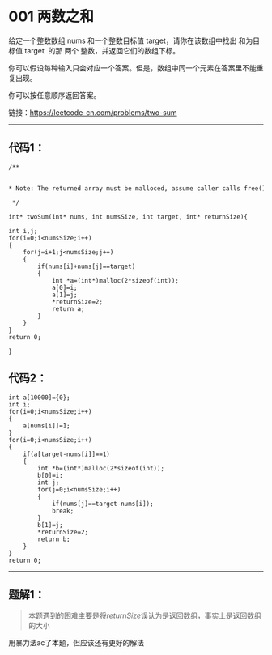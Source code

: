 # 001 两数之和
给定一个整数数组 nums 和一个整数目标值 target，请你在该数组中找出 和为目标值 target  的那 两个 整数，并返回它们的数组下标。

你可以假设每种输入只会对应一个答案。但是，数组中同一个元素在答案里不能重复出现。

你可以按任意顺序返回答案。

链接：https://leetcode-cn.com/problems/two-sum

------------
## 代码1：
```
/**

 * Note: The returned array must be malloced, assume caller calls free().

 */

int* twoSum(int* nums, int numsSize, int target, int* returnSize){

int i,j;
for(i=0;i<numsSize;i++)
{
	for(j=i+1;j<numsSize;j++)
	{
		if(nums[i]+nums[j]==target)
		{
			int *a=(int*)malloc(2*sizeof(int));
			a[0]=i;
			a[1]=j;
			*returnSize=2;
			return a;
		}
	}
}
return 0;  

}
```

## 代码2：
```
int a[10000]={0};
int i;
for(i=0;i<numsSize;i++)
{
	a[nums[i]]=1;
}
for(i=0;i<numsSize;i++)
{
	if(a[target-nums[i]]==1)
	{
		int *b=(int*)malloc(2*sizeof(int));
		b[0]=i;
		int j;
		for(j=0;i<numsSize;i++)
		{
			if(nums[j]==target-nums[i]);
			break;
		}
		b[1]=j;
		*returnSize=2;
		return b;	
	}
}
return 0;

```
-----
## 题解1：
>本题遇到的困难主要是将*returnSize*误认为是返回数组，事实上是返回数组的大小

用暴力法ac了本题，但应该还有更好的解法
